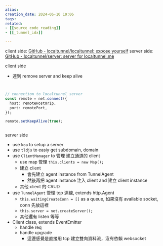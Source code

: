 ```yaml
---  
alias:  
creation_date: 2024-06-10 19:06  
tags: 
related:
- [[source code reading]]
- [[_tunnel_idx]]

---  
```



client side: [GitHub - localtunnel/localtunnel: expose yourself](https://github.com/localtunnel/localtunnel)
server side: [GitHub - localtunnel/server: server for localtunnel.me](https://github.com/localtunnel/server)


client side
- 連到 remove server and keep alive
```ts


// connection to localtunnel server
const remote = net.connect({
  host: remoteHostOrIp,
  port: remotePort,
});

remote.setKeepAlive(true);



```





server side
- use `koa` to setup a server
- use `tldjs` to easiy get subdomain, domain
- use `ClientManager` to 管理 建立通道的 client
	- use map 管理 `this.clients = new Map();`
	- 建立 client
		- 會先建立 agent instance from TunnelAgent
		- 然後再把 agent instance 注入 client and 建立 client instance
	- 其他 client 的 CRUD
- use `TunnelAgent` 管理 tcp 連線, extends http.Agent
	- `this.waitingCreateConn = []` as a queue, 如果沒有 available socket, conn 先放這裡
	- `this.server = net.createServer();`
	- 其他還有 listen 等等
- Client class, extends EventEmitter
	- handle req
	- handle upgrade
		- 這邊感覺是直接用 tcp 建立雙向資料流，沒有依賴 websocket
